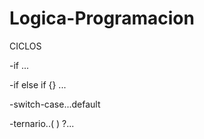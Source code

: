# Logica-Programacion
CICLOS

-if ...

-if else if {} ...

-switch-case...default

-ternario..( ) ?...
